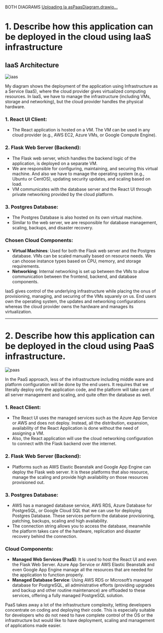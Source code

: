 BOTH DIAGRAMS
[Uploading Ia<mxfile host="Electron" modified="2024-09-21T00:34:30.968Z" agent="Mozilla/5.0 (Windows NT 10.0; Win64; x64) AppleWebKit/537.36 (KHTML, like Gecko) draw.io/24.1.0 Chrome/120.0.6099.109 Electron/28.1.0 Safari/537.36" etag="MWKnqoj54WKzREfULg37" version="24.1.0" type="device">
  <diagram name="Page-1" id="XagqEvVlm7ZDDWPvaRQr">
    <mxGraphModel dx="1500" dy="887" grid="1" gridSize="10" guides="1" tooltips="1" connect="1" arrows="1" fold="1" page="1" pageScale="1" pageWidth="850" pageHeight="1100" math="0" shadow="0">
      <root>
        <mxCell id="0" />
        <mxCell id="1" parent="0" />
        <mxCell id="08iEOxBNTtXTYcWtO3Cg-9" value="" style="edgeStyle=orthogonalEdgeStyle;rounded=0;orthogonalLoop=1;jettySize=auto;html=1;" edge="1" parent="1" source="08iEOxBNTtXTYcWtO3Cg-1" target="08iEOxBNTtXTYcWtO3Cg-4">
          <mxGeometry relative="1" as="geometry" />
        </mxCell>
        <mxCell id="08iEOxBNTtXTYcWtO3Cg-1" value="React UI Client" style="rounded=0;whiteSpace=wrap;html=1;" vertex="1" parent="1">
          <mxGeometry x="40" y="220" width="120" height="60" as="geometry" />
        </mxCell>
        <mxCell id="08iEOxBNTtXTYcWtO3Cg-10" value="" style="edgeStyle=orthogonalEdgeStyle;rounded=0;orthogonalLoop=1;jettySize=auto;html=1;" edge="1" parent="1" source="08iEOxBNTtXTYcWtO3Cg-2" target="08iEOxBNTtXTYcWtO3Cg-6">
          <mxGeometry relative="1" as="geometry" />
        </mxCell>
        <mxCell id="08iEOxBNTtXTYcWtO3Cg-2" value="Postgres Database" style="rounded=0;whiteSpace=wrap;html=1;" vertex="1" parent="1">
          <mxGeometry x="40" y="370" width="120" height="60" as="geometry" />
        </mxCell>
        <mxCell id="08iEOxBNTtXTYcWtO3Cg-3" value="Internet" style="ellipse;shape=cloud;whiteSpace=wrap;html=1;" vertex="1" parent="1">
          <mxGeometry x="340" y="180" width="90" height="50" as="geometry" />
        </mxCell>
        <mxCell id="08iEOxBNTtXTYcWtO3Cg-11" value="" style="edgeStyle=orthogonalEdgeStyle;rounded=0;orthogonalLoop=1;jettySize=auto;html=1;" edge="1" parent="1" source="08iEOxBNTtXTYcWtO3Cg-4" target="08iEOxBNTtXTYcWtO3Cg-7">
          <mxGeometry relative="1" as="geometry" />
        </mxCell>
        <mxCell id="08iEOxBNTtXTYcWtO3Cg-4" value="Virtual Machine (VM)" style="rounded=1;whiteSpace=wrap;html=1;" vertex="1" parent="1">
          <mxGeometry x="340" y="230" width="100" height="40" as="geometry" />
        </mxCell>
        <mxCell id="08iEOxBNTtXTYcWtO3Cg-5" value="Databse Server&lt;div&gt;&lt;br&gt;&lt;/div&gt;" style="shape=cylinder3;whiteSpace=wrap;html=1;boundedLbl=1;backgroundOutline=1;size=15;" vertex="1" parent="1">
          <mxGeometry x="360" y="320" width="60" height="60" as="geometry" />
        </mxCell>
        <mxCell id="08iEOxBNTtXTYcWtO3Cg-12" value="" style="edgeStyle=orthogonalEdgeStyle;rounded=0;orthogonalLoop=1;jettySize=auto;html=1;" edge="1" parent="1" source="08iEOxBNTtXTYcWtO3Cg-6" target="08iEOxBNTtXTYcWtO3Cg-8">
          <mxGeometry relative="1" as="geometry" />
        </mxCell>
        <mxCell id="08iEOxBNTtXTYcWtO3Cg-6" value="Virtual Macine(VM)" style="rounded=1;whiteSpace=wrap;html=1;" vertex="1" parent="1">
          <mxGeometry x="325" y="380" width="105" height="40" as="geometry" />
        </mxCell>
        <mxCell id="08iEOxBNTtXTYcWtO3Cg-7" value="Web Server(Flask)" style="image;html=1;image=img/lib/clip_art/computers/Server_128x128.png" vertex="1" parent="1">
          <mxGeometry x="580" y="210" width="80" height="80" as="geometry" />
        </mxCell>
        <mxCell id="08iEOxBNTtXTYcWtO3Cg-8" value="Web Server(Flask)" style="image;html=1;image=img/lib/clip_art/computers/Server_128x128.png" vertex="1" parent="1">
          <mxGeometry x="600" y="360" width="80" height="80" as="geometry" />
        </mxCell>
        <mxCell id="08iEOxBNTtXTYcWtO3Cg-16" value="" style="endArrow=none;dashed=1;html=1;dashPattern=1 3;strokeWidth=2;rounded=0;entryX=0.428;entryY=1.03;entryDx=0;entryDy=0;entryPerimeter=0;" edge="1" parent="1" source="08iEOxBNTtXTYcWtO3Cg-5" target="08iEOxBNTtXTYcWtO3Cg-4">
          <mxGeometry width="50" height="50" relative="1" as="geometry">
            <mxPoint x="150" y="360" as="sourcePoint" />
            <mxPoint x="200" y="310" as="targetPoint" />
            <Array as="points">
              <mxPoint x="380" y="300" />
            </Array>
          </mxGeometry>
        </mxCell>
        <mxCell id="08iEOxBNTtXTYcWtO3Cg-19" value="" style="endArrow=none;dashed=1;html=1;dashPattern=1 3;strokeWidth=2;rounded=0;entryX=0.5;entryY=1;entryDx=0;entryDy=0;" edge="1" parent="1" source="08iEOxBNTtXTYcWtO3Cg-8" target="08iEOxBNTtXTYcWtO3Cg-7">
          <mxGeometry width="50" height="50" relative="1" as="geometry">
            <mxPoint x="622" y="360" as="sourcePoint" />
            <mxPoint x="621" y="311" as="targetPoint" />
            <Array as="points">
              <mxPoint x="640" y="270" />
            </Array>
          </mxGeometry>
        </mxCell>
        <mxCell id="08iEOxBNTtXTYcWtO3Cg-21" value="&lt;div style=&quot;text-align: justify;&quot;&gt;&lt;span style=&quot;font-size: 24px; background-color: initial;&quot;&gt;&lt;b&gt;IaaS&lt;/b&gt;&lt;/span&gt;&lt;/div&gt;&lt;div style=&quot;text-align: justify; font-size: 24px;&quot;&gt;&lt;font style=&quot;font-size: 24px;&quot;&gt;&lt;b&gt;Architecture&lt;/b&gt;&lt;/font&gt;&lt;/div&gt;" style="text;strokeColor=none;align=center;fillColor=none;html=1;verticalAlign=middle;whiteSpace=wrap;rounded=0;" vertex="1" parent="1">
          <mxGeometry x="355" y="110" width="60" height="30" as="geometry" />
        </mxCell>
        <mxCell id="08iEOxBNTtXTYcWtO3Cg-23" value="" style="edgeStyle=orthogonalEdgeStyle;rounded=0;orthogonalLoop=1;jettySize=auto;html=1;" edge="1" parent="1" source="08iEOxBNTtXTYcWtO3Cg-24" target="08iEOxBNTtXTYcWtO3Cg-28">
          <mxGeometry relative="1" as="geometry" />
        </mxCell>
        <mxCell id="08iEOxBNTtXTYcWtO3Cg-24" value="React UI Client" style="rounded=0;whiteSpace=wrap;html=1;" vertex="1" parent="1">
          <mxGeometry x="40" y="670" width="120" height="60" as="geometry" />
        </mxCell>
        <mxCell id="08iEOxBNTtXTYcWtO3Cg-25" value="" style="edgeStyle=orthogonalEdgeStyle;rounded=0;orthogonalLoop=1;jettySize=auto;html=1;" edge="1" parent="1" source="08iEOxBNTtXTYcWtO3Cg-26" target="08iEOxBNTtXTYcWtO3Cg-31">
          <mxGeometry relative="1" as="geometry" />
        </mxCell>
        <mxCell id="08iEOxBNTtXTYcWtO3Cg-26" value="Postgres Database" style="rounded=0;whiteSpace=wrap;html=1;" vertex="1" parent="1">
          <mxGeometry x="40" y="820" width="120" height="60" as="geometry" />
        </mxCell>
        <mxCell id="08iEOxBNTtXTYcWtO3Cg-27" value="" style="edgeStyle=orthogonalEdgeStyle;rounded=0;orthogonalLoop=1;jettySize=auto;html=1;" edge="1" parent="1" source="08iEOxBNTtXTYcWtO3Cg-28" target="08iEOxBNTtXTYcWtO3Cg-32">
          <mxGeometry relative="1" as="geometry" />
        </mxCell>
        <mxCell id="08iEOxBNTtXTYcWtO3Cg-28" value="Cloud Platforn(Azure/AWS)&lt;div&gt;&lt;br&gt;&lt;/div&gt;" style="rounded=1;whiteSpace=wrap;html=1;" vertex="1" parent="1">
          <mxGeometry x="340" y="680" width="120" height="40" as="geometry" />
        </mxCell>
        <mxCell id="08iEOxBNTtXTYcWtO3Cg-29" value="Databse Server&lt;div&gt;&lt;br&gt;&lt;/div&gt;" style="shape=cylinder3;whiteSpace=wrap;html=1;boundedLbl=1;backgroundOutline=1;size=15;" vertex="1" parent="1">
          <mxGeometry x="350" y="770" width="60" height="60" as="geometry" />
        </mxCell>
        <mxCell id="08iEOxBNTtXTYcWtO3Cg-30" value="" style="edgeStyle=orthogonalEdgeStyle;rounded=0;orthogonalLoop=1;jettySize=auto;html=1;" edge="1" parent="1" source="08iEOxBNTtXTYcWtO3Cg-31" target="08iEOxBNTtXTYcWtO3Cg-33">
          <mxGeometry relative="1" as="geometry" />
        </mxCell>
        <mxCell id="08iEOxBNTtXTYcWtO3Cg-31" value="Managed Service" style="rounded=1;whiteSpace=wrap;html=1;" vertex="1" parent="1">
          <mxGeometry x="325" y="830" width="105" height="40" as="geometry" />
        </mxCell>
        <mxCell id="08iEOxBNTtXTYcWtO3Cg-32" value="Web Server(Flask)" style="image;html=1;image=img/lib/clip_art/computers/Server_128x128.png" vertex="1" parent="1">
          <mxGeometry x="590" y="630" width="80" height="80" as="geometry" />
        </mxCell>
        <mxCell id="08iEOxBNTtXTYcWtO3Cg-33" value="Web Server(Flask)" style="image;html=1;image=img/lib/clip_art/computers/Server_128x128.png" vertex="1" parent="1">
          <mxGeometry x="600" y="810" width="80" height="80" as="geometry" />
        </mxCell>
        <mxCell id="08iEOxBNTtXTYcWtO3Cg-34" value="" style="endArrow=none;dashed=1;html=1;dashPattern=1 3;strokeWidth=2;rounded=0;entryX=0.428;entryY=1.03;entryDx=0;entryDy=0;entryPerimeter=0;" edge="1" parent="1" source="08iEOxBNTtXTYcWtO3Cg-29" target="08iEOxBNTtXTYcWtO3Cg-28">
          <mxGeometry width="50" height="50" relative="1" as="geometry">
            <mxPoint x="150" y="810" as="sourcePoint" />
            <mxPoint x="200" y="760" as="targetPoint" />
            <Array as="points">
              <mxPoint x="380" y="750" />
            </Array>
          </mxGeometry>
        </mxCell>
        <mxCell id="08iEOxBNTtXTYcWtO3Cg-35" value="" style="endArrow=none;dashed=1;html=1;dashPattern=1 3;strokeWidth=2;rounded=0;entryX=0.5;entryY=1;entryDx=0;entryDy=0;" edge="1" parent="1" source="08iEOxBNTtXTYcWtO3Cg-33" target="08iEOxBNTtXTYcWtO3Cg-32">
          <mxGeometry width="50" height="50" relative="1" as="geometry">
            <mxPoint x="622" y="810" as="sourcePoint" />
            <mxPoint x="621" y="761" as="targetPoint" />
            <Array as="points">
              <mxPoint x="640" y="720" />
            </Array>
          </mxGeometry>
        </mxCell>
        <mxCell id="08iEOxBNTtXTYcWtO3Cg-36" value="Internet" style="ellipse;shape=cloud;whiteSpace=wrap;html=1;" vertex="1" parent="1">
          <mxGeometry x="345" y="630" width="90" height="50" as="geometry" />
        </mxCell>
        <mxCell id="08iEOxBNTtXTYcWtO3Cg-41" value="&lt;div style=&quot;color: rgb(0, 0, 0); font-family: Helvetica; font-size: 12px; font-style: normal; font-variant-ligatures: normal; font-variant-caps: normal; font-weight: 400; letter-spacing: normal; orphans: 2; text-indent: 0px; text-transform: none; widows: 2; word-spacing: 0px; -webkit-text-stroke-width: 0px; white-space: normal; background-color: rgb(251, 251, 251); text-decoration-thickness: initial; text-decoration-style: initial; text-decoration-color: initial; text-align: justify;&quot;&gt;&lt;span style=&quot;font-size: 24px; background-color: initial;&quot;&gt;&lt;b&gt;PaaS&lt;/b&gt;&lt;/span&gt;&lt;/div&gt;&lt;div style=&quot;color: rgb(0, 0, 0); font-family: Helvetica; font-style: normal; font-variant-ligatures: normal; font-variant-caps: normal; font-weight: 400; letter-spacing: normal; orphans: 2; text-indent: 0px; text-transform: none; widows: 2; word-spacing: 0px; -webkit-text-stroke-width: 0px; white-space: normal; background-color: rgb(251, 251, 251); text-decoration-thickness: initial; text-decoration-style: initial; text-decoration-color: initial; text-align: justify; font-size: 24px;&quot;&gt;&lt;font style=&quot;font-size: 24px;&quot;&gt;&lt;b&gt;Architecture&lt;/b&gt;&lt;/font&gt;&lt;/div&gt;" style="text;whiteSpace=wrap;html=1;" vertex="1" parent="1">
          <mxGeometry x="315" y="550" width="170" height="80" as="geometry" />
        </mxCell>
      </root>
    </mxGraphModel>
  </diagram>
</mxfile>
asPaasDiagram.drawio…]()


# 1. Describe how this application can be deployed in the cloud using IaaS infrastructure

## IaaS Architecture

![iaas](https://github.com/user-attachments/assets/a5ac8db5-bd62-4613-84f8-4c78a2352505)

My diagram shows the deployment of the application using Infrastructure as a Service (IaaS), where the cloud provider gives virtualized computing resources. In IaaS, we have to manage the infrastructure (including VMs, storage and networking), but the cloud provider handles the physical hardware.

### 1. React UI Client:
- The React application is hosted on a VM. The VM can be used in any cloud provider (e.g., AWS EC2, Azure VMs, or Google Compute Engine).

### 2. Flask Web Server (Backend):
- The Flask web server, which handles the backend logic of the application, is deployed on a separate VM.
- We are responsible for configuring, maintaining, and securing this virtual machine. And also we have to manage the operating system (e.g., Ubuntu or CentOS), updating security updates, and scaling based on load.
- VM communicates with the database server and the React UI through private networking provided by the cloud platform.

### 3. Postgres Database:
- The Postgres Database is also hosted on its own virtual machine.
- Similar to the web server, we are responsible for database management, scaling, backups, and disaster recovery.

### Chosen Cloud Components:
- **Virtual Machines**: Used for both the Flask web server and the Postgres database. VMs can be scaled manually based on resource needs. We can choose instance types based on CPU, memory, and storage requirements.
- **Networking**: Internal networking is set up between the VMs to allow communication between the frontend, backend, and database components.

IaaS gives control of the underlying infrastructure while placing the onus of provisioning, managing, and securing of the VMs squarely on us. End users own the operating system, the updates and networking configurations whereas the cloud provider owns the hardware and manages its virtualization.

---

# 2. Describe how this application can be deployed in the cloud using PaaS infrastructure.
![paas](https://github.com/user-attachments/assets/30193345-c003-46f9-9ff1-bdf321b39b64)

In the PaaS approach, less of the infrastructure including middle ware and platform configuration will be done by the end users. It requires that we literally deploy only the application code, and the platform will take care of all server management and scaling, and quite often the database as well.

### 1. React Client:
- The React UI uses the managed services such as the Azure App Service or AWS and does not deploy. Instead, all the distribution, expansion, availability of the React Application is done without the need of assigning a VM.
- Also, the React application will use the cloud networking configuration to connect with the Flask backend over the internet.

### 2. Flask Web Server (Backend):
- Platforms such as AWS Elastic Beanstalk and Google App Engine can deploy the Flask web server. It is these platforms that also resource, manage the scaling and provide high availability on those resources provisioned out.

### 3. Postgres Database:
- AWS has a managed database service, AWS RDS, Azure Database for PostgreSQL, or Google Cloud SQL that we can use for deploying Postgres Database. These services perform the database provisioning, patching, backups, scaling and high availability.
- The connection string allows you to access the database, meanwhile the platform takes care of the hardware, replication and disaster recovery behind the connection.

### Cloud Components:
- **Managed Web Services (PaaS)**: It is used to host the React UI and even the Flask Web Server. Azure App Service or AWS Elastic Beanstalk and even Google App Engine manage all the resources that are needed for the application to function properly.
- **Managed Database Service**: Using AWS RDS or Microsoft’s managed database for PostgreSQL, all administrative efforts (providing upgrades and backup and other routine maintenance) are offloaded to these services, offering a fully managed PostgreSQL solution.

PaaS takes away a lot of the infrastructure complexity, letting developers concentrate on coding and deploying their code. This is especially suitable for developers who do not need to have complete control of the OS or the infrastructure but would like to have deployment, scaling and management of applications made easier.
